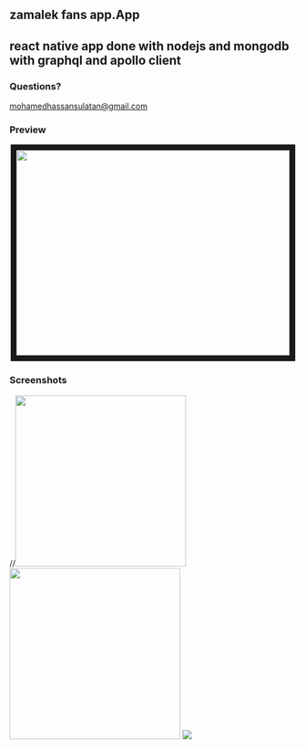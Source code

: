 ## zamalek fans app.App

## react native app done with nodejs and mongodb with graphql and apollo client




### Questions?

mohamedhassansulatan@gmail.com

### Preview

<center><a href="https://play.google.com/store/apps/details?id=com.zamalekfans" target="_blank"><img src="https://lh3.googleusercontent.com/zZq7mXMV0PKlQcaFIUbEkVgdA3usUxJVYDLtliEO7OdsHA3mPOgwiWeN8HKdLv6DVHE=w720-h310-rw" width="480" height="360" border="10" /></a></center>

### Screenshots

//<img src="https://lh3.googleusercontent.com/7GndHzJ-ruaz_2wf8z6gHdEBi5_yLHeGJBUHUWcXqnjpVzRYOtHFWsbVsn3wravYi8W9=w720-h310-rw" width="300"> <img src="https://lh3.googleusercontent.com/zZq7mXMV0PKlQcaFIUbEkVgdA3usUxJVYDLtliEO7OdsHA3mPOgwiWeN8HKdLv6DVHE=w720-h310-rw" width="300">
<img src="https://lh3.googleusercontent.com/Li8Cpv6dnIgBiH41lY0yaJguD_RT2-cmQc7YBpbSB4ghQLURKbHOTpsdjYTbxbN90zxb=w1366-h638-rw"> 
